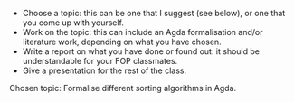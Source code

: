 * Choose a topic: this can be one that I suggest (see below), or one that you come up with yourself.
* Work on the topic: this can include an Agda formalisation and/or literature work, depending on what you have chosen.
* Write a report on what you have done or found out: it should be understandable for your FOP classmates.
* Give a presentation for the rest of the class.

Chosen topic: Formalise different sorting algorithms in Agda.
